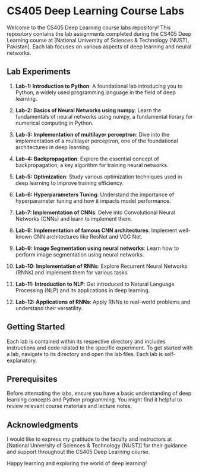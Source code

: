 # CS405 Deep Learning Course Labs

Welcome to the CS405 Deep Learning course labs repository! This repository contains the lab assignments completed during the CS405 Deep Learning course at [National University of Sciences & Technology (NUST), Pakistan]. Each lab focuses on various aspects of deep learning and neural networks.

## Lab Experiments

1. **Lab-1: Introduction to Python**: A foundational lab introducing you to Python, a widely used programming language in the field of deep learning.

2. **Lab-2: Basics of Neural Networks using numpy**: Learn the fundamentals of neural networks using numpy, a fundamental library for numerical computing in Python.

3. **Lab-3: Implementation of multilayer perceptron**: Dive into the implementation of a multilayer perceptron, one of the foundational architectures in deep learning.

4. **Lab-4: Backpropagation**: Explore the essential concept of backpropagation, a key algorithm for training neural networks.

5. **Lab-5: Optimization**: Study various optimization techniques used in deep learning to improve training efficiency.

6. **Lab-6: Hyperparameters Tuning**: Understand the importance of hyperparameter tuning and how it impacts model performance.

7. **Lab-7: Implementation of CNNs**: Delve into Convolutional Neural Networks (CNNs) and learn to implement them.

8. **Lab-8: Implementation of famous CNN architectures**: Implement well-known CNN architectures like ResNet and VGG Net.

9. **Lab-9: Image Segmentation using neural networks**: Learn how to perform image segmentation using neural networks.

10. **Lab-10: Implementation of RNNs**: Explore Recurrent Neural Networks (RNNs) and implement them for various tasks.

11. **Lab-11: Introduction to NLP**: Get introduced to Natural Language Processing (NLP) and its applications in deep learning.

12. **Lab-12: Applications of RNNs**: Apply RNNs to real-world problems and understand their versatility.

## Getting Started

Each lab is contained within its respective directory and includes instructions and code related to the specific experiment. To get started with a lab, navigate to its directory and open the lab files. Each lab is self- explanatory.

## Prerequisites

Before attempting the labs, ensure you have a basic understanding of deep learning concepts and Python programming. You might find it helpful to review relevant course materials and lecture notes.

## Acknowledgments

I would like to express my gratitude to the faculty and instructors at [National University of Sciences & Technology (NUST)] for their guidance and support throughout the CS405 Deep Learning course.

Happy learning and exploring the world of deep learning!
